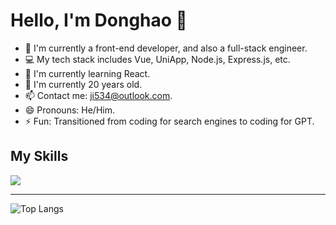 <!--
**jidonghao/jidonghao** is a ✨ _special_ ✨ repository because its `README.md` (this file) appears on your GitHub profile.

Here are some ideas to get you started:

- 🔭 I’m currently working on ...
- 🌱 I’m currently learning ...
- 👯 I’m looking to collaborate on ...
- 🤔 I’m looking for help with ...
- 💬 Ask me about ...
- 📫 How to reach me: ...
- 😄 Pronouns: ...
- ⚡ Fun fact: ...
-->

# Hello, I'm Donghao 👋 

- 💼 I'm currently a front-end developer, and also a full-stack engineer.
- 💻 My tech stack includes Vue, UniApp, Node.js, Express.js, etc.
- 🌱 I'm currently learning React.
- 🎂 I'm currently 20 years old.
- 📫 Contact me: ji534@outlook.com.
- 😄 Pronouns: He/Him.
- ⚡ Fun: Transitioned from coding for search engines to coding for GPT.

## My Skills

<p align="left">
  <a href="https://skillicons.dev">
    <img src="https://skillicons.dev/icons?i=js,ts,vue,vite,nodejs,mysql,linux,vim,arduino,androidstudio,idea,ps,pr" />
  </a>
</p>

<hr>

![Top Langs](https://github-readme-stats-git-masterrstaa-rickstaa.vercel.app/api/top-langs/?username=jidonghao&langs_count=3&hide=html,css,less)

